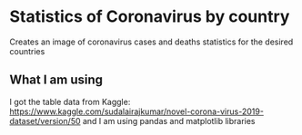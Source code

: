 # Statistics of Coronavirus by country

Creates an image of coronavirus cases and deaths statistics for the desired countries

## What I am using

I got the table data from Kaggle: https://www.kaggle.com/sudalairajkumar/novel-corona-virus-2019-dataset/version/50
and I am using pandas and matplotlib libraries
